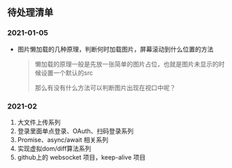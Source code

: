 ## 待处理清单

### 2021-01-05

* 图片懒加载的几种原理，判断何时加载图片，屏幕滚动到什么位置的方法

  > 懒加载的原理一般是先放一张简单的图片占位，也就是图片未显示的时候设置一个默认的src
  >
  > 那么有没有什么方法可以判断图片出现在视口中呢？


### 2021-02

1. 大文件上传系列
2. 登录里面单点登录、OAuth、扫码登录系列
3. Promise、async/await 相关系列
4. 实现虚拟dom/diff算法系列
5. github上的 websocket 项目，keep-alive 项目